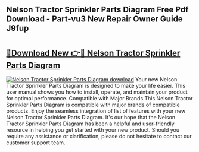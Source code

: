 ## Nelson Tractor Sprinkler Parts Diagram Free Pdf Download - Part-vu3 New Repair Owner Guide J9fup

# <h2><a href="http://dfpnuhx.blite.top/?on=Nelson+Tractor+Sprinkler+Parts+Diagram">🔗Download New 👉🔴 Nelson Tractor Sprinkler Parts Diagram</a></h2>

[![Nelson Tractor Sprinkler Parts Diagram download](https://i.imgur.com/lujVjoI.png)](http://dfpnuhx.blite.top/?on=Nelson+Tractor+Sprinkler+Parts+Diagram)
Your new Nelson Tractor Sprinkler Parts Diagram is designed to make your life easier. This user manual shows you how to install, operate, and maintain your product for optimal performance. Compatible with Major Brands This Nelson Tractor Sprinkler Parts Diagram is compatible with major brands of compatible products. Enjoy the seamless integration of list of features with your new Nelson Tractor Sprinkler Parts Diagram. It's our hope that the Nelson Tractor Sprinkler Parts Diagram has been a helpful and user-friendly resource in helping you get started with your new product. Should you require any assistance or clarification, please do not hesitate to contact our customer support team.
